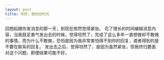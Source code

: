 ```yaml
---
layout: post
title: 你好，我的旧时光
---
```

回想起跟你发消息的那一天，到现在依然觉得紧张。
花了很长的时间编辑消息内容，当我鼓足勇气发出去的时候，觉得坦然了，完成了这么多年一直想做却不敢做的事情，而为什么不敢做，恐怕是因为我非常害怕得不到你的回复，或者得到的是不要在联系的回复。
发出去之后，觉得坦然了，是因为虽然紧张，但我终归要面对这个问题，即便结果可能不好。
